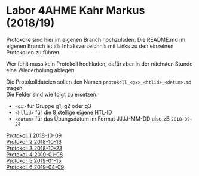# Labor 4AHME Kahr Markus (2018/19)

Protokolle sind hier im eigenen Branch hochzuladen. Die README.md im eigenen Branch ist als Inhaltsverzeichnis mit Links zu den einzelnen Protokollen zu führen.

Wer fehlt muss kein Protokoll hochladen, dafür aber in der nächsten Stunde eine Wiederholung ablegen.

Die Protokolldateien sollen den Namen `protokoll_<gx>_<htlid>_<datum>.md` tragen.  
Die Felder sind wie folgt zu ersetzen:

* `<gx>` für Gruppe g1, g2 oder g3
* `<htlid>` für die 8 stellige eigene HTL-ID
* `<datum>` für das Übungsdatum im Format JJJJ-MM-DD also zB `2018-09-24`
  
[Protokoll 1 2018-10-09](https://github.com/HTLMechatronics/m15-la1-sx/blob/kahmam15/Protokolle/protokoll_g1_kahmam15_2018-10-09.md)  
[Protokoll 2 2018-10-16](https://github.com/HTLMechatronics/m15-la1-sx/blob/kahmam15/Protokolle/protokoll_g1_kahmam15_2018-10-16.md)  
[Protokoll 3 2018-10-23](https://github.com/HTLMechatronics/m15-la1-sx/blob/kahmam15/Protokolle/protokoll_g1_kahmam15_2018-10-23.md)  
[Protokoll 4 2019-01-08](https://github.com/HTLMechatronics/m15-la1-sx/blob/kahmam15/Protokolle/protokoll_g1_kahmam15_2019-01-08.md)  
[Protokoll 5 2019-01-15](https://github.com/HTLMechatronics/m15-la1-sx/blob/kahmam15/Protokolle/protokoll_g1_kahmam15_2019-01-15.md)  
[Protokoll 6 2019-04-09](https://github.com/HTLMechatronics/m15-la1-sx/blob/kahmam15/Protokolle/protokoll_g1_kahmam15_2019-04-09.md)  
